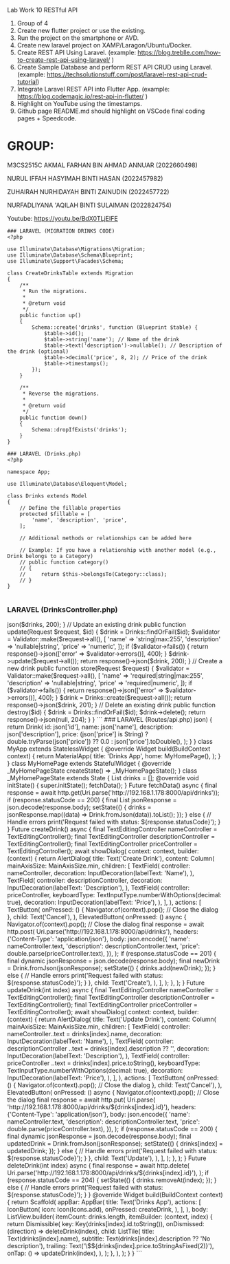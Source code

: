 Lab Work 10
RESTful API
1. Group of 4
2. Create new flutter project or use the existing.
3. Run the project on the smartphone or AVD.
4. Create new laravel project on XAMP/Laragon/Ubuntu/Docker.
5. Create REST API Using Laravel. (example: https://blog.treblle.com/how-to-create-rest-api-using-laravel/ )
6. Create Sample Database and perform REST API CRUD using Laravel. (example: https://techsolutionstuff.com/post/laravel-rest-api-crud-tutorial)
7. Integrate Laravel REST API into Flutter App.
(example: https://blog.codemagic.io/rest-api-in-flutter/ )
8. Highlight on YouTube using the timestamps.
9. Github page README.md should highlight on VSCode final coding pages + Speedcode.

# GROUP:
M3CS2515C
AKMAL FARHAN BIN AHMAD ANNUAR (2022660498)

NURUL IFFAH HASYIMAH BINTI HASAN (2022457982)

ZUHAIRAH NURHIDAYAH BINTI ZAINUDIN (2022457722)

NURFADLIYANA 'AQILAH BINTI SULAIMAN (2022824754)


Youtube: https://youtu.be/BdX0TLjEIFE

```
### LARAVEL (MIGRATION DRINKS CODE)
<?php

use Illuminate\Database\Migrations\Migration;
use Illuminate\Database\Schema\Blueprint;
use Illuminate\Support\Facades\Schema;

class CreateDrinksTable extends Migration
{
    /**
     * Run the migrations.
     *
     * @return void
     */
    public function up()
    {
        Schema::create('drinks', function (Blueprint $table) {
            $table->id();
            $table->string('name'); // Name of the drink
            $table->text('description')->nullable(); // Description of the drink (optional)
            $table->decimal('price', 8, 2); // Price of the drink
            $table->timestamps();
        });
    }

    /**
     * Reverse the migrations.
     *
     * @return void
     */
    public function down()
    {
        Schema::dropIfExists('drinks');
    }
}

```

```
### LARAVEL (Drinks.php)
<?php

namespace App;

use Illuminate\Database\Eloquent\Model;

class Drinks extends Model
{
    // Define the fillable properties
    protected $fillable = [
        'name', 'description', 'price', 
    ];

    // Additional methods or relationships can be added here

    // Example: If you have a relationship with another model (e.g., Drink belongs to a Category)
    // public function category()
    // {
    //     return $this->belongsTo(Category::class);
    // }
}


```
### LARAVEL (DrinksController.php)
<?php

namespace App\Http\Controllers;

use App\Drinks;
use Illuminate\Http\Request;
use Illuminate\Support\Facades\Validator;

class DrinksController extends Controller
{
    // Get all drinks
    public function index()
    {
        $drinks = Drinks::all();
        return response()->json($drinks, 200);
    }

    // Update an existing drink
    public function update(Request $request, $id)
    {
        $drink = Drinks::findOrFail($id);

        $validator = Validator::make($request->all(), [
            'name' => 'string|max:255',
            'description' => 'nullable|string',
            'price' => 'numeric',
        ]);

        if ($validator->fails()) {
            return response()->json(['error' => $validator->errors()], 400);
        }

        $drink->update($request->all());

        return response()->json($drink, 200);
    }

    // Create a new drink
    public function store(Request $request)
    {
        $validator = Validator::make($request->all(), [
            'name' => 'required|string|max:255',
            'description' => 'nullable|string',
            'price' => 'required|numeric',
        ]);

        if ($validator->fails()) {
            return response()->json(['error' => $validator->errors()], 400);
        }

        $drink = Drinks::create($request->all());

        return response()->json($drink, 201);
    }

    // Delete an existing drink
    public function destroy($id)
    {
        $drink = Drinks::findOrFail($id);
        $drink->delete();

        return response()->json(null, 204);
    }
}



```


### LARAVEL (Routes/api.php)
<?php

use Illuminate\Http\Request;
use Illuminate\Support\Facades\Route;

use App\Http\Controllers\DrinksController;

Route::get('/drinks', [DrinksController::class, 'index']);
Route::get('/drinks/{drink}', [DrinksController::class, 'show']);
Route::post('/drinks', [DrinksController::class, 'store']);
Route::put('/drinks/{drink}', [DrinksController::class, 'update']);
Route::delete('/drinks/{drink}', [DrinksController::class, 'destroy']);



```

### LARAVEL (Routes/api.php)
<?php

use Illuminate\Http\Request;
use Illuminate\Support\Facades\Route;

use App\Http\Controllers\DrinksController;

Route::get('/drinks', [DrinksController::class, 'index']);
Route::get('/drinks/{drink}', [DrinksController::class, 'show']);
Route::post('/drinks', [DrinksController::class, 'store']);
Route::put('/drinks/{drink}', [DrinksController::class, 'update']);
Route::delete('/drinks/{drink}', [DrinksController::class, 'destroy']);



```

```

### Flutter(Main.dart)
import 'dart:convert';
import 'package:flutter/material.dart';
import 'package:http/http.dart' as http;

void main() {
  runApp(MyApp());
}

class Drink {
  final int id; // Assuming your API response includes an 'id' field
  final String name;
  final String description;
  final double price;

  Drink(
      {required this.id,
      required this.name,
      required this.description,
      required this.price});

  factory Drink.fromJson(Map<String, dynamic> json) {
    return Drink(
      id: json['id'],
      name: json['name'],
      description: json['description'],
      price: (json['price'] is String)
          ? double.tryParse(json['price']) ?? 0.0
          : json['price'].toDouble(),
    );
  }
}

class MyApp extends StatelessWidget {
  @override
  Widget build(BuildContext context) {
    return MaterialApp(
      title: 'Drinks App',
      home: MyHomePage(),
    );
  }
}

class MyHomePage extends StatefulWidget {
  @override
  _MyHomePageState createState() => _MyHomePageState();
}

class _MyHomePageState extends State<MyHomePage> {
  List<Drink> drinks = [];

  @override
  void initState() {
    super.initState();
    fetchData();
  }

  Future<void> fetchData() async {
    final response =
        await http.get(Uri.parse('http://192.168.1.178:8000/api/drinks'));

    if (response.statusCode == 200) {
      final List<dynamic> jsonResponse = json.decode(response.body);
      setState(() {
        drinks = jsonResponse.map((data) => Drink.fromJson(data)).toList();
      });
    } else {
      // Handle errors
      print('Request failed with status: ${response.statusCode}');
    }
  }

  Future<void> createDrink() async {
    final TextEditingController nameController = TextEditingController();
    final TextEditingController descriptionController = TextEditingController();
    final TextEditingController priceController = TextEditingController();

    await showDialog(
      context: context,
      builder: (context) {
        return AlertDialog(
          title: Text('Create Drink'),
          content: Column(
            mainAxisSize: MainAxisSize.min,
            children: [
              TextField(
                controller: nameController,
                decoration: InputDecoration(labelText: 'Name'),
              ),
              TextField(
                controller: descriptionController,
                decoration: InputDecoration(labelText: 'Description'),
              ),
              TextField(
                controller: priceController,
                keyboardType: TextInputType.numberWithOptions(decimal: true),
                decoration: InputDecoration(labelText: 'Price'),
              ),
            ],
          ),
          actions: [
            TextButton(
              onPressed: () {
                Navigator.of(context).pop(); // Close the dialog
              },
              child: Text('Cancel'),
            ),
            ElevatedButton(
              onPressed: () async {
                Navigator.of(context).pop(); // Close the dialog

                final response = await http.post(
                  Uri.parse('http://192.168.1.178:8000/api/drinks'),
                  headers: {'Content-Type': 'application/json'},
                  body: json.encode({
                    'name': nameController.text,
                    'description': descriptionController.text,
                    'price': double.parse(priceController.text),
                  }),
                );

                if (response.statusCode == 201) {
                  final dynamic jsonResponse = json.decode(response.body);
                  final newDrink = Drink.fromJson(jsonResponse);
                  setState(() {
                    drinks.add(newDrink);
                  });
                } else {
                  // Handle errors
                  print('Request failed with status: ${response.statusCode}');
                }
              },
              child: Text('Create'),
            ),
          ],
        );
      },
    );
  }

  Future<void> updateDrink(int index) async {
    final TextEditingController nameController = TextEditingController();
    final TextEditingController descriptionController = TextEditingController();
    final TextEditingController priceController = TextEditingController();

    await showDialog(
      context: context,
      builder: (context) {
        return AlertDialog(
          title: Text('Update Drink'),
          content: Column(
            mainAxisSize: MainAxisSize.min,
            children: [
              TextField(
                controller: nameController..text = drinks[index].name,
                decoration: InputDecoration(labelText: 'Name'),
              ),
              TextField(
                controller: descriptionController
                  ..text = drinks[index].description ?? '',
                decoration: InputDecoration(labelText: 'Description'),
              ),
              TextField(
                controller: priceController
                  ..text = drinks[index].price.toString(),
                keyboardType: TextInputType.numberWithOptions(decimal: true),
                decoration: InputDecoration(labelText: 'Price'),
              ),
            ],
          ),
          actions: [
            TextButton(
              onPressed: () {
                Navigator.of(context).pop(); // Close the dialog
              },
              child: Text('Cancel'),
            ),
            ElevatedButton(
              onPressed: () async {
                Navigator.of(context).pop(); // Close the dialog

                final response = await http.put(
                  Uri.parse(
                      'http://192.168.1.178:8000/api/drinks/${drinks[index].id}'),
                  headers: {'Content-Type': 'application/json'},
                  body: json.encode({
                    'name': nameController.text,
                    'description': descriptionController.text,
                    'price': double.parse(priceController.text),
                  }),
                );

                if (response.statusCode == 200) {
                  final dynamic jsonResponse = json.decode(response.body);
                  final updatedDrink = Drink.fromJson(jsonResponse);
                  setState(() {
                    drinks[index] = updatedDrink;
                  });
                } else {
                  // Handle errors
                  print('Request failed with status: ${response.statusCode}');
                }
              },
              child: Text('Update'),
            ),
          ],
        );
      },
    );
  }

  Future<void> deleteDrink(int index) async {
    final response = await http.delete(
      Uri.parse('http://192.168.1.178:8000/api/drinks/${drinks[index].id}'),
    );

    if (response.statusCode == 204) {
      setState(() {
        drinks.removeAt(index);
      });
    } else {
      // Handle errors
      print('Request failed with status: ${response.statusCode}');
    }
  }

  @override
  Widget build(BuildContext context) {
    return Scaffold(
      appBar: AppBar(
        title: Text('Drinks App'),
        actions: [
          IconButton(
            icon: Icon(Icons.add),
            onPressed: createDrink,
          ),
        ],
      ),
      body: ListView.builder(
        itemCount: drinks.length,
        itemBuilder: (context, index) {
          return Dismissible(
            key: Key(drinks[index].id.toString()),
            onDismissed: (direction) => deleteDrink(index),
            child: ListTile(
              title: Text(drinks[index].name),
              subtitle: Text(drinks[index].description ?? 'No description'),
              trailing: Text('\$${drinks[index].price.toStringAsFixed(2)}'),
              onTap: () => updateDrink(index),
            ),
          );
        },
      ),
    );
  }
}


```










